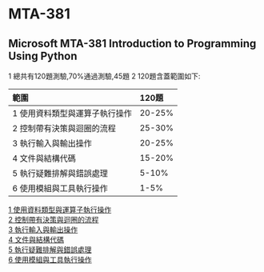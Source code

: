 # MTA-381
## Microsoft MTA-381 Introduction to Programming Using Python
1 總共有120題測驗,70%通過測驗,45題 
2 120題含蓋範圍如下:   

| 範圍 | 120題 |
|:--|:--|
|  1 使用資料類型與運算子執行操作 | 20-25% |
|  2 控制帶有決策與迴圈的流程| 25-30% |
|  3 執行輸入與輸出操作| 20-25% |
|  4 文件與結構代碼 | 15-20% |
|  5 執行疑難排解與錯誤處理 | 5-10% |
|  6 使用模組與工具執行操作 | 1-5% |	

[1 使用資料類型與運算子執行操作](https://github.com/roberthsu2003/MTA-381/blob/master/%E8%B3%87%E6%96%99%E9%A1%9E%E5%9E%8B%E7%9A%84%E9%81%8B%E7%AE%97%E5%BC%8F/README.md)  
[2 控制帶有決策與迴圈的流程](https://github.com/roberthsu2003/MTA-381/blob/master/%E6%B5%81%E7%A8%8B%E6%8E%A7%E5%88%B6/README.md)  
[3 執行輸入與輸出操作](https://github.com/roberthsu2003/MTA-381/blob/master/input%E5%92%8Coutput%E6%93%8D%E4%BD%9C/README.md)  
[4 文件與結構代碼](https://github.com/roberthsu2003/MTA-381/blob/master/%E6%96%87%E4%BB%B6%E5%92%8C%E8%B3%87%E6%96%99%E6%9E%B6%E6%A7%8B/README.md)  
[5 執行疑難排解與錯誤處理](https://github.com/roberthsu2003/MTA-381/blob/master/%E5%95%8F%E9%A1%8C%E6%8E%92%E8%A7%A3%E5%92%8C%E9%8C%AF%E8%AA%A4%E8%99%95%E7%90%86/README.md)  
[6 使用模組與工具執行操作](https://github.com/roberthsu2003/MTA-381/blob/master/%E6%A8%A1%E7%B5%84%E5%92%8C%E5%B7%A5%E5%85%B7%E6%93%8D%E4%BD%9C/README.md)  

